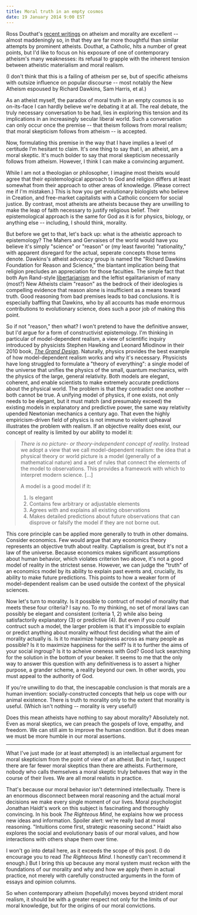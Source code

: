 ```yaml
---
title: Moral truth in an empty cosmos
date: 19 January 2014 9:00 EST
---
```


Ross Douthat's [recent writings](http://douthat.blogs.nytimes.com/2014/01/13/of-new-atheists-and-noble-lies/?pagewanted=all) on atheism and morality are excellent -- almost maddeningly so, in that they are far more thoughtful than similar attempts by prominent atheists. Douthat, a Catholic, hits a number of great points, but I'd like to focus on his exposure of one of contemporary atheism's many weaknesses: its refusal to grapple with the inherent tension between atheistic materialism and moral realism.

(I don't think that this is a failing of atheism per se, but of specific atheisms with outsize influence on popular discourse -- most notably the New Atheism espoused by Richard Dawkins, Sam Harris, et al.)

As an atheist myself, the paradox of moral truth in an empty cosmos is so on-its-face I can hardly believe we're debating it at all. The real debate, the truly necessary conversation to be had, lies in exploring this tension and its implications in an increasingly secular liberal world. Such a conversation can only occur once the premise -- that theism follows from moral realism; that moral skepticism follows from atheism -- is accepted.

Now, formulating this premise in the way that I have implies a level of certitude I'm hesitant to claim. It's one thing to say that I, an atheist, am a moral skeptic. It's much bolder to say that moral skepticism necessarily follows from atheism. However, I think I can make a convincing argument.

While I am not a theologian or philosopher, I imagine most theists would agree that their epistemological approach to God and religion differs at least somewhat from their approach to other areas of knowledge. (Please correct me if I'm mistaken.) This is how you get evolutionary biologists who believe in Creation, and free-market capitalists with a Catholic concern for social justice. By contrast, most atheists are atheists because they are unwilling to make the leap of faith necessary to justify religious belief. Their epistemological approach is the same for God as it is for physics, biology, or anything else -- including, I should think, morality.

But before we get to that, let's back up: what is the atheistic approach to epistemology? The Mahers and Gervaises of the world would have you believe it's simply "science" or "reason" or (my least favorite) "rationality," with apparent disregard for the actual, seperate concepts those terms denote. Dawkins's atheist advocacy group is named the "Richard Dawkins Foundation for Reason and Science," the blantant implication being that religion precludes an appreciation for those faculties. The simple fact that both Ayn Rand-style [libertarianism](http://reason.com) and the leftist egalitarianism of many (most?) New Atheists claim "reason" as the bedrock of their ideologies is compelling evidence that reason alone is insufficient as a means toward truth. Good reasoning from bad premises leads to bad conclusions. It is especially baffling that Dawkins, who by all accounts has made enormous contributions to evolutionary science, does such a poor job of making this point.

So if not "reason," then what? I won't pretend to have the definitive answer, but I'd argue for a form of constructivist epistemology. I'm thinking in particular of model-dependent realism, a view of scientific inquiry introduced by physicists Stephen Hawking and Leonard Mlodinow in their 2010 book, [*The Grand Design*](http://content.time.com/time/arts/article/0,8599,2017262,00.html). Naturally, physics provides the best example of how model-dependent realism works and why it's necessary. Physicists have long struggled to formulate a "theory of everything": a single model of the universe that unifies the physics of the small, quantum mechanics, with the physics of the large, general relativity. Both models are elegant, coherent, and enable scientists to make extremely accurate predictions about the physical world. The problem is that they contradict one another -- both cannot be true. A unifying model of physics, if one exists, not only needs to be elegant, but it must match (and presumably exceed) the existing models in explanatory and predictive power, the same way relativity upended Newtonian mechanics a century ago. That even the highly empiricism-driven field of physics is not immune to violent upheaval illustrates the problem with realism. If an objective reality does exist, our concept of reality is limited by our ability to model it:

> *There is no picture- or theory-independent concept of reality.* Instead we adopt a view that we call model-dependent realism: the idea that a physical theory or world picture is a model (generally of a mathematical nature) and a set of rules that connect the elements of the model to observations. This provides a framework with which to interpret modern science. [...]
>
> A model is a good model if it:
> 
> 1. Is elegant 
> 2. Contains few arbitrary or adjustable elements 
> 3. Agrees with and explains all existing observations 
> 4. Makes detailed predictions about future observations that can disprove or falsify the model if they are not borne out.

This core principle can be applied more generally to truth in other domains. Consider economics. Few would argue that any economics theory represents an objective truth about reality. Captialism is great, but it's not a law of the universe. Because economics makes significant assumptions about human behavior, which violates criterion two above, it's not a good model of reality in the strictest sense. However, we can judge the "truth" of an economics model by its ability to explain past events and, crucially, its ability to make future predictions. This points to how a weaker form of model-dependent realism can be used outside the context of the physical sciences.

Now let's turn to morality. Is it possible to contruct of model of morality that meets these four criteria? I say no. To my thinking, no set of moral laws can possibly be elegant and consistent (criteria 1, 2) while also being satisfactorily explanatory (3) or predictive (4). But even if you *could* contruct such a model, the larger problem is that it's impossible to explain or predict anything about morality without first deciding what the aim of morality actually is. Is it to maximize happiness across as many people as possible? Is it to maximize happiness for the self? Is it to further the aims of your social ingroup? Is it to acheive oneness with God? Good luck searching for the solution in the bottom of your beaker. It seems to me that the only way to answer this question with any definitiveness is to assert a higher purpose, a grander scheme, a reality beyond our own. In other words, you must appeal to the authority of God.

If you're unwilling to do that, the inescapable conclusion is that morals are a human invention: socially-constructed concepts that help us cope with our animal existence. There is truth to morality only to the extent that morality is useful. (Which isn't nothing -- morality is very useful!)

Does this mean atheists have nothing to say about morality? Absolutely not. Even as moral skeptics, we can preach the gospels of love, empathy, and freedom. We can still aim to improve the human condition. But it does mean we must be more humble in our moral assertions.

***

What I've just made (or at least attempted) is an intellectual argument for moral skepticism from the point of view of an atheist. But in fact, I suspect there are far fewer moral skeptics than there are atheists. Furthermore, nobody who calls themselves a moral skeptic truly behaves that way in the course of their lives. We are all moral realists in practice.

That's because our moral behavior isn't determined intellectually. There is an enormous disconnect between moral reasoning and the actual moral decisions we make every single moment of our lives. Moral psychologist Jonathan Haidt's work on this subject is fascinating and thoroughly convincing. In his book *The Righteous Mind*, he explains how we process new ideas and information. Spoiler alert: we're really bad at moral reasoning. "Intuitions come first, strategic reasoning second." Haidt also explores the social and evolutionary basis of our moral values, and how interactions with others shape them over time.

I won't go into detail here, as it exceeds the scope of this post. (I do encourage you to read *The Righteous Mind*. I honestly can't recommend it enough.) But I bring this up because any moral system must reckon with the foundations of our morality and why and how we apply them in actual practice, not merely with carefully constructed arguments in the form of essays and opinion columns.

So when contemporary atheism (hopefully) moves beyond strident moral realism, it should be with a greater respect not only for the limits of our moral knowledge, but for the origins of our moral convictions.